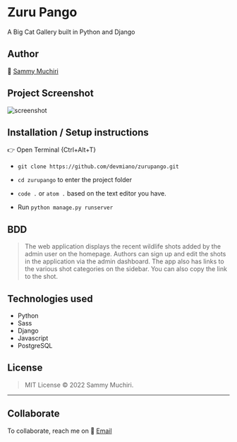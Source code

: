# Zuru Pango
A Big Cat Gallery built in Python and Django

## Author

:link: [Sammy Muchiri](https://github.com/devmiano)

## Project Screenshot

![screenshot](./src/assets/images/habacode.png)

## Installation / Setup instructions

:point_right: Open Terminal {Ctrl+Alt+T}

- `git clone https://github.com/devmiano/zurupango.git`

- `cd zurupango` to enter the project folder

- `code .` or `atom .` based on the text editor you have.

- Run `python manage.py runserver`

## BDD

> The web application displays the recent wildlife shots added by the admin user on the homepage.
> Authors can sign up and edit the shots in the application via the admin dashboard.
> The app also has links to the various shot categories on the sidebar.
> You can also copy the link to the shot.

## Technologies used

- Python
- Sass
- Django
- Javascript
- PostgreSQL

## License

> MIT License :copyright: 2022 Sammy Muchiri.

---

## Collaborate

To collaborate, reach me on :email: [Email](devmiano@gmail.com)
